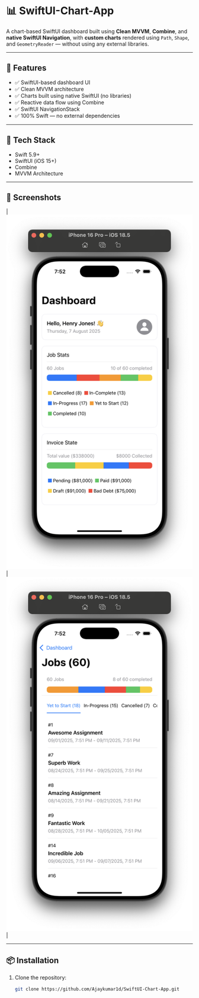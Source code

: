 
# 📊 SwiftUI-Chart-App

A chart-based SwiftUI dashboard built using **Clean MVVM**, **Combine**, and **native SwiftUI Navigation**, with **custom charts** rendered using `Path`, `Shape`, and `GeometryReader` — without using any external libraries.

---

## 🚀 Features

- ✅ SwiftUI-based dashboard UI  
- ✅ Clean MVVM architecture  
- ✅ Charts built using native SwiftUI (no libraries)  
- ✅ Reactive data flow using Combine  
- ✅ SwiftUI NavigationStack  
- ✅ 100% Swift — no external dependencies  

---

## 🧰 Tech Stack

- Swift 5.9+  
- SwiftUI (iOS 15+)  
- Combine  
- MVVM Architecture  

---

## 📸 Screenshots

| ![Dashboard](Assets/screenshot_1.png) | ![LineChart](Assets/screenshot_2.png) |

---

## 📦 Installation

1. Clone the repository:

   ```bash
   git clone https://github.com/Ajaykumar1d/SwiftUI-Chart-App.git
